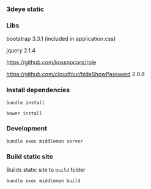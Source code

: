 ### 3deye static

### Libs

bootstrap 3.3.1 (included in application.css)

jquery 2.1.4

https://github.com/kossnocorp/role

https://github.com/cloudfour/hideShowPassword 2.0.8

### Install dependencies

`bundle install`

`bower install`

### Development

`bundle exec middleman server`

### Build static site

Builds static site to `build` folder

`bundle exec middleman build`
